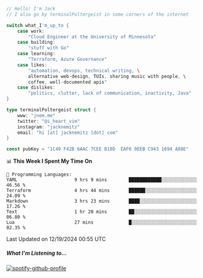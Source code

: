 ```go
// Hello! I'm Jack
// I also go by terminalPoltergeist in some corners of the internet

switch what_I'm_up_to {
    case work:
        "Cloud Engineer at the University of Minnesota"
    case building:
        "stuff with Go"
    case learning:
        "Terraform, Azure Governance"
    case likes:
        "automation, devops, technical writing, \
        alternative web-design, TUIs, sharing music with people, \
        coffee, well-documented apis"
    case dislikes:
        "politics, clutter, lack of communication, inactivity, Java"
}

type terminalPoltergeist struct {
    www: "jnem.me"
    twitter: "@i_heart_vim"
    instagram: "jacknemitz"
    email: "hi [at] jacknemitz [dot] com"
}

const pubKey = "1C49 F42B 6AAC 7CEE B18D  EAF6 0EEB C943 1694 A88E"
```

<!--START_SECTION:waka-->
📊 **This Week I Spent My Time On** 

```text
💬 Programming Languages: 
YAML                     9 hrs 9 mins        ████████████░░░░░░░░░░░░░   46.56 % 
Terraform                4 hrs 44 mins       ██████░░░░░░░░░░░░░░░░░░░   24.09 % 
Markdown                 3 hrs 23 mins       ████░░░░░░░░░░░░░░░░░░░░░   17.26 % 
Text                     1 hr 20 mins        ██░░░░░░░░░░░░░░░░░░░░░░░   06.80 % 
Lua                      27 mins             █░░░░░░░░░░░░░░░░░░░░░░░░   02.35 % 
```


 Last Updated on 12/19/2024 00:55 UTC
<!--END_SECTION:waka-->

##### What I'm Listening to...

[![spotify-github-profile](https://jnem.me/listening-item?maxAge=2592000)](https://jnem.me/listening)
